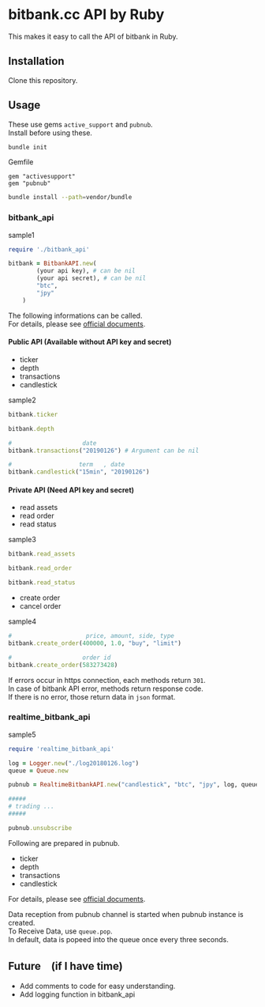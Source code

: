# bitbank.cc API by Ruby

This makes it easy to call the API of bitbank in Ruby.  

## Installation

Clone this repository.  

## Usage

These use gems `active_support` and `pubnub`.  
Install before using these.  

```sh
bundle init
```

Gemfile
```txt:Gemfile
gem "activesupport"
gem "pubnub"
```

```sh
bundle install --path=vendor/bundle
```

### bitbank_api

sample1
```ruby:sample1.rb
require './bitbank_api'

bitbank = BitbankAPI.new(
        (your api key), # can be nil
        (your api secret), # can be nil
        "btc",
        "jpy"
    )
```

The following informations can be called.  
For details, please see [official documents](https://docs.bitbank.cc/).

#### Public API (Available without API key and secret)
- ticker
- depth
- transactions
- candlestick

sample2
```ruby:sample2.rb
bitbank.ticker

bitbank.depth

#                    date
bitbank.transactions("20190126") # Argument can be nil

#                   term   , date
bitbank.candlestick("15min", "20190126")
```

#### Private API (Need API key and secret)
- read assets
- read order
- read status

sample3
```ruby:sample3.rb
bitbank.read_assets

bitbank.read_order

bitbank.read_status
```

- create order
- cancel order

sample4
```ruby:sample4.rb
#                     price, amount, side, type
bitbank.create_order(400000, 1.0, "buy", "limit")

#                    order id
bitbank.create_order(583273428)
```

If errors occur in https connection, each methods return `301`.  
In case of bitbank API error, methods return response code.  
If there is no error, those return data in `json` format.  

### realtime_bitbank_api

sample5
```ruby:sample5.rb
require 'realtime_bitbank_api'

log = Logger.new("./log20180126.log")
queue = Queue.new

pubnub = RealtimeBitbankAPI.new("candlestick", "btc", "jpy", log, queue)

#####
# trading ...
#####

pubnub.unsubscribe
```

Following are prepared in pubnub.  
- ticker
- depth
- transactions
- candlestick

For details, please see [official documents](https://docs.bitbank.cc/).  

Data reception from pubnub channel is started when pubnub instance is created.  
To Receive Data, use `queue.pop`.  
In default, data is popeed into the queue once every three seconds.  

## Future　(if I have time)
- Add comments to code for easy understanding.
- Add logging function in bitbank_api
